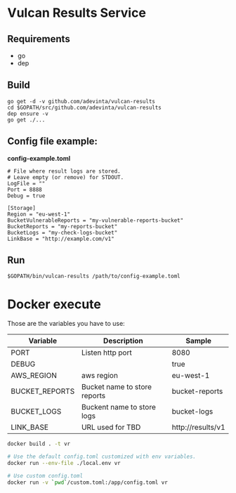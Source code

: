 # Vulcan Results Service

## Requirements
- go
- dep

## Build
```
go get -d -v github.com/adevinta/vulcan-results
cd $GOPATH/src/github.com/adevinta/vulcan-results
dep ensure -v
go get ./...
```

## Config file example:
**config-example.toml**
```
# File where result logs are stored.
# Leave empty (or remove) for STDOUT.
LogFile = ""
Port = 8888
Debug = true

[Storage]
Region = "eu-west-1"
BucketVulnerableReports = "my-vulnerable-reports-bucket"
BucketReports = "my-reports-bucket"
BucketLogs = "my-check-logs-bucket"
LinkBase = "http://example.com/v1"
```

## Run
```
$GOPATH/bin/vulcan-results /path/to/config-example.toml
```

# Docker execute

Those are the variables you have to use:

|Variable|Description|Sample|
|---|---|---|
|PORT|Listen http port|8080|
|DEBUG||true|
|AWS_REGION|aws region|eu-west-1|
|BUCKET_REPORTS|Bucket name to store reports|bucket-reports|
|BUCKET_LOGS|Buckent name to store logs|bucket-logs|
|LINK_BASE|URL used for TBD|http://results/v1|

```bash
docker build . -t vr

# Use the default config.toml customized with env variables.
docker run --env-file ./local.env vr

# Use custom config.toml
docker run -v `pwd`/custom.toml:/app/config.toml vr
```
